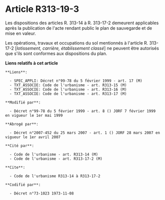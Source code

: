 # Article R313-19-3

Les dispositions des articles R. 313-14 à R. 313-17-2 demeurent applicables après la publication de l'acte rendant public le
plan de sauvegarde et de mise en valeur.

Les opérations, travaux et occupations du sol mentionnés à l'article R. 313-17-2 [*lotissement, carrière, établissement
classé*] ne peuvent être autorisés que s'ils sont conformes aux dispositions du plan.

**Liens relatifs à cet article**

	**Liens**:

	  - SPEC_APPLI: Décret n°99-78 du 5 février 1999 - art. 17 (M)
	  - TXT_ASSOCIE: Code de l'urbanisme - art. R313-15 (M)
	  - TXT_ASSOCIE: Code de l'urbanisme - art. R313-16 (M)
	  - TXT_ASSOCIE: Code de l'urbanisme - art. R313-17 (M)

	**Modifié par**:

	  - Décret n°99-78 du 5 février 1999 - art. 8 () JORF 7 février 1999 en vigueur le 1er mai 1999

	**Abrogé par**:

	  - Décret n°2007-452 du 25 mars 2007 - art. 1 () JORF 28 mars 2007 en vigueur le 1er avril 2007

	**Cité par**:

	  - Code de l'urbanisme - art. R313-14 (M)
	  - Code de l'urbanisme - art. R313-17-2 (M)

	**Cite**:

	  - Code de l'urbanisme R313-14 à R313-17-2

	**Codifié par**:

	  - Décret n°73-1023 1973-11-08
